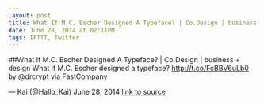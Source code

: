 ```yaml
---
layout: post
title: What If M.C. Escher Designed A Typeface? | Co.Design | business + design
date: June 28, 2014 at 02:11PM
tags: IFTTT, Twitter
---
```

##What If M.C. Escher Designed A Typeface? | Co.Design | business + design
What if M.C. Escher designed a typeface? http://t.co/FcBBV6uLb0 by @drcrypt via FastCompany

— Kai (@Hallo_Kai) June 28, 2014
[link to source](http://ift.tt/1lmQzC3) 
